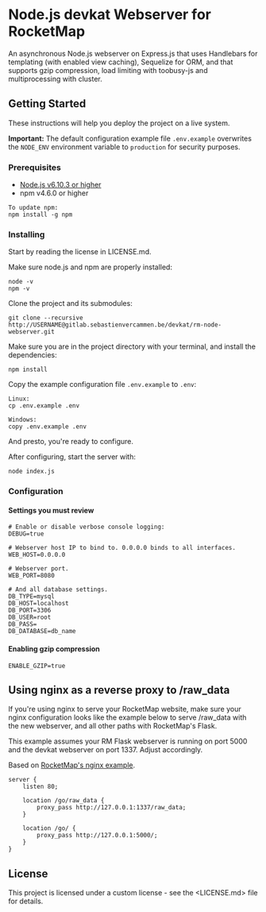 # Node.js devkat Webserver for RocketMap

An asynchronous Node.js webserver on Express.js that uses Handlebars for templating (with enabled view caching), Sequelize for ORM, and that supports gzip compression, load limiting with toobusy-js and multiprocessing with cluster.

## Getting Started

These instructions will help you deploy the project on a live system.

**Important:** The default configuration example file `.env.example` overwrites the `NODE_ENV` environment variable to `production` for security purposes.

### Prerequisites

- [Node.js v6.10.3 or higher](https://nodejs.org/en/)
- npm v4.6.0 or higher

```
To update npm:
npm install -g npm
```

### Installing

Start by reading the license in LICENSE.md.

Make sure node.js and npm are properly installed:

```
node -v
npm -v
```

Clone the project and its submodules:

```
git clone --recursive http://USERNAME@gitlab.sebastienvercammen.be/devkat/rm-node-webserver.git
```

Make sure you are in the project directory with your terminal, and install the dependencies:

```
npm install
```

Copy the example configuration file `.env.example` to `.env`:

```
Linux:
cp .env.example .env

Windows:
copy .env.example .env
```

And presto, you're ready to configure.

After configuring, start the server with:

```
node index.js
```

### Configuration

#### Settings you must review

```
# Enable or disable verbose console logging:
DEBUG=true

# Webserver host IP to bind to. 0.0.0.0 binds to all interfaces.
WEB_HOST=0.0.0.0

# Webserver port.
WEB_PORT=8080

# And all database settings.
DB_TYPE=mysql
DB_HOST=localhost
DB_PORT=3306
DB_USER=root
DB_PASS=
DB_DATABASE=db_name
```

#### Enabling gzip compression

```
ENABLE_GZIP=true
```

## Using nginx as a reverse proxy to /raw_data

If you're using nginx to serve your RocketMap website, make sure your nginx configuration looks like the example below to serve /raw_data with the new webserver, and all other paths with RocketMap's Flask.

This example assumes your RM Flask webserver is running on port 5000 and the devkat webserver on port 1337. Adjust accordingly.

Based on [RocketMap's nginx example](http://rocketmap.readthedocs.io/en/develop/advanced-install/nginx.html).

```
server {
    listen 80;
    
    location /go/raw_data {
        proxy_pass http://127.0.0.1:1337/raw_data;
    }
    
    location /go/ {
        proxy_pass http://127.0.0.1:5000/;
    }
}
```

## License

This project is licensed under a custom license - see the <LICENSE.md> file for details.
